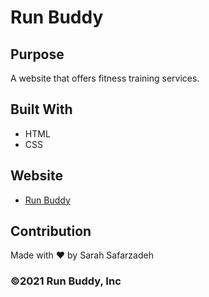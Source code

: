 # Run Buddy

## Purpose
A website that offers fitness training services.

## Built With
* HTML
* CSS

## Website
* [Run Buddy](https://sarah-safarzadeh.github.io/run-buddy/)

## Contribution
Made with ❤️ by Sarah Safarzadeh

### ©️2021 Run Buddy, Inc

